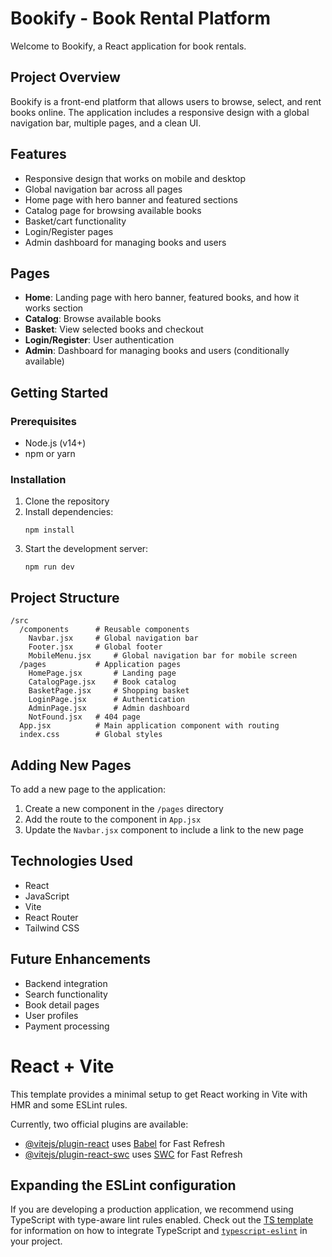 # Bookify - Book Rental Platform

Welcome to Bookify, a React application for book rentals.

## Project Overview

Bookify is a front-end platform that allows users to browse, select, and rent books online. The application includes a responsive design with a global navigation bar, multiple pages, and a clean UI.

## Features

- Responsive design that works on mobile and desktop
- Global navigation bar across all pages
- Home page with hero banner and featured sections
- Catalog page for browsing available books
- Basket/cart functionality
- Login/Register pages
- Admin dashboard for managing books and users

## Pages

- **Home**: Landing page with hero banner, featured books, and how it works section
- **Catalog**: Browse available books
- **Basket**: View selected books and checkout
- **Login/Register**: User authentication
- **Admin**: Dashboard for managing books and users (conditionally available)

## Getting Started

### Prerequisites

- Node.js (v14+)
- npm or yarn

### Installation

1. Clone the repository
2. Install dependencies:
   ```
   npm install
   ```
3. Start the development server:
   ```
   npm run dev
   ```

## Project Structure

```
/src
  /components      # Reusable components
    Navbar.jsx     # Global navigation bar
    Footer.jsx     # Global footer
    MobileMenu.jsx     # Global navigation bar for mobile screen
  /pages           # Application pages
    HomePage.jsx       # Landing page
    CatalogPage.jsx    # Book catalog
    BasketPage.jsx     # Shopping basket
    LoginPage.jsx      # Authentication
    AdminPage.jsx      # Admin dashboard
    NotFound.jsx   # 404 page
  App.jsx          # Main application component with routing
  index.css        # Global styles
```

## Adding New Pages

To add a new page to the application:

1. Create a new component in the `/pages` directory
2. Add the route to the component in `App.jsx`
3. Update the `Navbar.jsx` component to include a link to the new page

## Technologies Used

- React
- JavaScript
- Vite
- React Router
- Tailwind CSS

## Future Enhancements

- Backend integration
- Search functionality
- Book detail pages
- User profiles
- Payment processing

# React + Vite

This template provides a minimal setup to get React working in Vite with HMR and some ESLint rules.

Currently, two official plugins are available:

- [@vitejs/plugin-react](https://github.com/vitejs/vite-plugin-react/blob/main/packages/plugin-react) uses [Babel](https://babeljs.io/) for Fast Refresh
- [@vitejs/plugin-react-swc](https://github.com/vitejs/vite-plugin-react/blob/main/packages/plugin-react-swc) uses [SWC](https://swc.rs/) for Fast Refresh

## Expanding the ESLint configuration

If you are developing a production application, we recommend using TypeScript with type-aware lint rules enabled. Check out the [TS template](https://github.com/vitejs/vite/tree/main/packages/create-vite/template-react-ts) for information on how to integrate TypeScript and [`typescript-eslint`](https://typescript-eslint.io) in your project.
